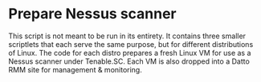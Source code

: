 # Prepare Nessus scanner
This script is not meant to be run in its entirety. It contains three smaller scriptlets that each serve the same purpose, but for different distributions of Linux.
The code for each distro prepares a fresh Linux VM for use as a Nessus scanner under Tenable.SC.
Each VM is also dropped into a Datto RMM site for management & monitoring.